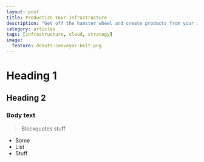 ```yaml
---
layout: post
title: Productize Your Infrastructure
description: "Get off the hamster wheel and create products from your infrastructure"
category: articles
tags: [infrastructure, cloud, strategy]
image:
  feature: donuts-conveyor-belt.png
---
```


# Heading 1

## Heading 2

### Body text

> Blockquotes stuff

* Some 
* List
* Stuff
